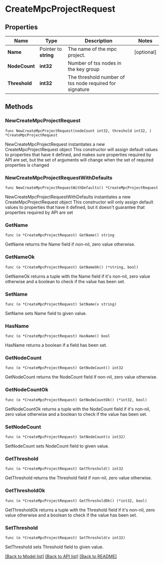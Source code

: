 # CreateMpcProjectRequest

## Properties

Name | Type | Description | Notes
------------ | ------------- | ------------- | -------------
**Name** | Pointer to **string** | The name of the mpc project. | [optional] 
**NodeCount** | **int32** | Number of tss nodes in the key group | 
**Threshold** | **int32** | The threshold number of tss node required for signature | 

## Methods

### NewCreateMpcProjectRequest

`func NewCreateMpcProjectRequest(nodeCount int32, threshold int32, ) *CreateMpcProjectRequest`

NewCreateMpcProjectRequest instantiates a new CreateMpcProjectRequest object
This constructor will assign default values to properties that have it defined,
and makes sure properties required by API are set, but the set of arguments
will change when the set of required properties is changed

### NewCreateMpcProjectRequestWithDefaults

`func NewCreateMpcProjectRequestWithDefaults() *CreateMpcProjectRequest`

NewCreateMpcProjectRequestWithDefaults instantiates a new CreateMpcProjectRequest object
This constructor will only assign default values to properties that have it defined,
but it doesn't guarantee that properties required by API are set

### GetName

`func (o *CreateMpcProjectRequest) GetName() string`

GetName returns the Name field if non-nil, zero value otherwise.

### GetNameOk

`func (o *CreateMpcProjectRequest) GetNameOk() (*string, bool)`

GetNameOk returns a tuple with the Name field if it's non-nil, zero value otherwise
and a boolean to check if the value has been set.

### SetName

`func (o *CreateMpcProjectRequest) SetName(v string)`

SetName sets Name field to given value.

### HasName

`func (o *CreateMpcProjectRequest) HasName() bool`

HasName returns a boolean if a field has been set.

### GetNodeCount

`func (o *CreateMpcProjectRequest) GetNodeCount() int32`

GetNodeCount returns the NodeCount field if non-nil, zero value otherwise.

### GetNodeCountOk

`func (o *CreateMpcProjectRequest) GetNodeCountOk() (*int32, bool)`

GetNodeCountOk returns a tuple with the NodeCount field if it's non-nil, zero value otherwise
and a boolean to check if the value has been set.

### SetNodeCount

`func (o *CreateMpcProjectRequest) SetNodeCount(v int32)`

SetNodeCount sets NodeCount field to given value.


### GetThreshold

`func (o *CreateMpcProjectRequest) GetThreshold() int32`

GetThreshold returns the Threshold field if non-nil, zero value otherwise.

### GetThresholdOk

`func (o *CreateMpcProjectRequest) GetThresholdOk() (*int32, bool)`

GetThresholdOk returns a tuple with the Threshold field if it's non-nil, zero value otherwise
and a boolean to check if the value has been set.

### SetThreshold

`func (o *CreateMpcProjectRequest) SetThreshold(v int32)`

SetThreshold sets Threshold field to given value.



[[Back to Model list]](../README.md#documentation-for-models) [[Back to API list]](../README.md#documentation-for-api-endpoints) [[Back to README]](../README.md)


